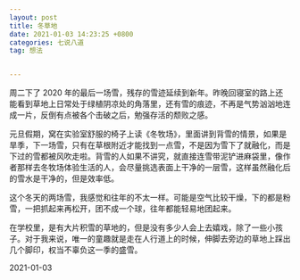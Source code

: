 ```yaml
---
layout: post
title: 冬草地
date: 2021-01-03 14:23:25 +0800
categories: 七说八道
tag: 想法


---
```


周二下了 2020 年的最后一场雪，残存的雪迹延续到新年。昨晚回寝室的路上还能看到草地上日常处于绿植阴凉处的角落里，还有雪的痕迹，不再是气势汹汹地连成一片，反倒有点被各个击破之后，勉强存活的颓败之感。

元旦假期，窝在实验室舒服的椅子上读《冬牧场》，里面讲到背雪的情景，如果是旱季，下一场雪，只有在草根附近才能找到一点雪，不是因为雪下了就融化，而是下过的雪都被风吹走啦。背雪的人如果不讲究，就直接连雪带泥铲进麻袋里，像作者那样去冬牧场体验生活的人，会尽量挑选表面上干净的一层雪，这样虽然融化后的雪水是干净的，但是效率低。

这个冬天的两场雪，我感觉和往年的不太一样。可能是空气比较干燥，下的都是粉雪，一把抓起来再松开，团不成一个球，往年都能轻易地团起来。

在学校里，是有大片积雪的草地的，但是没有多少人会上去嬉戏，除了一些小孩子。对于我来说，唯一的童趣就是走在人行道上的时候，伸脚去旁边的草地上踩出几个脚印，权当不辜负这一季的盛雪。

2021-01-03
